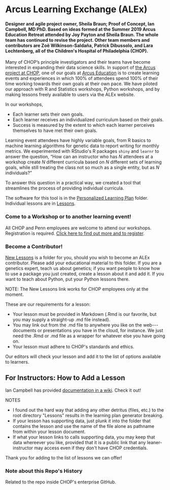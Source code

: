 # Arcus Learning Exchange (ALEx)

#### Designer and agile project owner, Sheila Braun; Proof of Concept, Ian Campbell, MD PhD. Based on ideas formed at the Summer 2019 Arcus Education Retreat attended by Joy Payton and Sheila Braun. The whole team has continued to revise the project. Other team members and contributors are Zoë Wilkinson-Saldaña, Patrick Dibussolo, and Lara Lechtenberg, all of the Children's Hospital of Philadelphia (CHOP).

Many of CHOP’s principle investigators and their teams have become interested in expanding their data science skills. In support of [the Arcus project at CHOP](https://arcus.reskubestage.research.chop.edu), one of our goals at [Arcus Education](https://education.arcus.chop.edu) is to create learning events and experiences in which 100% of attendees spend 100% of their time working towards their own goals at their own pace. We have piloted our approach with R and Statistics workshops, Python workshops, and by making lessons freely available to users via the ALEx website. 

In our workshops, 

* Each learner sets their own goals.    
* Each learner receives an individualized curriculum based on their goals.   
* Success is measured by the extent to which each learner perceives themselves to have met their own goals.

Learning event attendees have highly variable goals, from R basics to machine learning algorithms for genetic data to report writing for monthly metrics. We experimented with RStudio's R packages `shiny` and `learnr` to answer the question, “How can an instructor who has _N_ attendees at a workshop create _N_ different curricula based on _N_ different sets of learning goals, while still treating the class not so much as a single entity, but as _N_ individuals?” 

To answer this question in a practical way, we created a tool that streamlines the process of providing individual curricula.

The software for this tool is in the [Personalized Learning Plan](https://github.research.chop.edu/braunsb/Arcus-Education-Lessons-and-Learning-Plan-Generator/tree/master/Personalized-Learning-Plan) folder. Individual lessons are in [Lessons](https://arcus/ALEx-Lessons). 

### Come to a Workshop or to another learning event!

All CHOP and Penn employees are welcome to attend our workshops. Registration is required. [Click here to find out more and to register](http://bit.ly/CHOP-ALEx-Registration). 

### Become a Contributor!

[New Lessons](https://github.research.chop.edu/braunsb/Arcus-Education-Lessons-and-Learning-Plan-Generator/tree/master/New-Lessons) is a folder for you, should you wish to become an ALEx contributor. Please add your educational material to this folder. If you are a genetics expert, teach us about genetics; if you want people to know how to use a package you just created, create a lesson about it and add it. If you want to teach about Python, put your Python lessons there.

NOTE: The New Lessons link works for CHOP employees only at the moment. 

These are our requirements for a lesson:

* Your lesson must be provided in Markdown (.Rmd is our favorite, but you may supply a straight-up .md file instead).
* You may link out from the .md file to anywhere you like on the web---documents or presentations you have in the cloud, for instance. We just need the .Rmd or .md file as a wrapper for whatever else you have going on. 
* Your lesson must adhere to CHOP's standards and ethics. 

Our editors will check your lesson and add it to the list of options available to learners. 

## For Instructors: How to Add a Lesson

Ian Campbell has provided [documentation in a wiki](https://github.com/ianmcampbell/Arcus-Modular-Education-Support-System/wiki). Check it out!

NOTES

* I found out the hard way that adding any other detritus (files, etc.) to the root directory "Lessons" results in the learning plan generator breaking.     
* If your lesson has supporting data, just plunk it into the folder that contains the lesson and use the name of the file alone as pathname from within your lesson document. 
* If what your lesson links to calls supporting data, you may keep that data whereever you like, provided that it is a public link that any leaner-instructor may access even if they don't have CHOP credentials. 

Thank you for adding to the list of lessons we can offer!

### Note about this Repo's History

Related to the repo inside CHOP's enterprise GitHub. 
